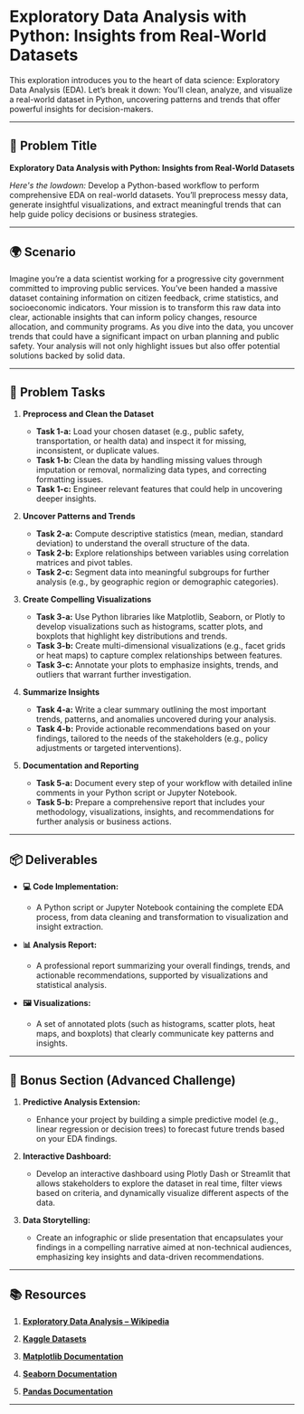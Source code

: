 # Exploratory Data Analysis with Python: Insights from Real-World Datasets

This exploration introduces you to the heart of data science: Exploratory Data Analysis (EDA). Let’s break it down: You’ll clean, analyze, and visualize a real-world dataset in Python, uncovering patterns and trends that offer powerful insights for decision-makers.

---

## 📝 Problem Title

**Exploratory Data Analysis with Python: Insights from Real-World Datasets**

*Here's the lowdown:*
Develop a Python-based workflow to perform comprehensive EDA on real-world datasets. You’ll preprocess messy data, generate insightful visualizations, and extract meaningful trends that can help guide policy decisions or business strategies.

---

## 🌍 Scenario

Imagine you’re a data scientist working for a progressive city government committed to improving public services. You’ve been handed a massive dataset containing information on citizen feedback, crime statistics, and socioeconomic indicators. Your mission is to transform this raw data into clear, actionable insights that can inform policy changes, resource allocation, and community programs. As you dive into the data, you uncover trends that could have a significant impact on urban planning and public safety. Your analysis will not only highlight issues but also offer potential solutions backed by solid data.

---

## 🔧 Problem Tasks

1. **Preprocess and Clean the Dataset**
   - **Task 1-a:** Load your chosen dataset (e.g., public safety, transportation, or health data) and inspect it for missing, inconsistent, or duplicate values.  
   - **Task 1-b:** Clean the data by handling missing values through imputation or removal, normalizing data types, and correcting formatting issues.  
   - **Task 1-c:** Engineer relevant features that could help in uncovering deeper insights.

2. **Uncover Patterns and Trends**
   - **Task 2-a:** Compute descriptive statistics (mean, median, standard deviation) to understand the overall structure of the data.  
   - **Task 2-b:** Explore relationships between variables using correlation matrices and pivot tables.  
   - **Task 2-c:** Segment data into meaningful subgroups for further analysis (e.g., by geographic region or demographic categories).

3. **Create Compelling Visualizations**
   - **Task 3-a:** Use Python libraries like Matplotlib, Seaborn, or Plotly to develop visualizations such as histograms, scatter plots, and boxplots that highlight key distributions and trends.  
   - **Task 3-b:** Create multi-dimensional visualizations (e.g., facet grids or heat maps) to capture complex relationships between features.  
   - **Task 3-c:** Annotate your plots to emphasize insights, trends, and outliers that warrant further investigation.

4. **Summarize Insights**
   - **Task 4-a:** Write a clear summary outlining the most important trends, patterns, and anomalies uncovered during your analysis.  
   - **Task 4-b:** Provide actionable recommendations based on your findings, tailored to the needs of the stakeholders (e.g., policy adjustments or targeted interventions).

5. **Documentation and Reporting**
   - **Task 5-a:** Document every step of your workflow with detailed inline comments in your Python script or Jupyter Notebook.  
   - **Task 5-b:** Prepare a comprehensive report that includes your methodology, visualizations, insights, and recommendations for further analysis or business actions.

---

## 📦 Deliverables

- **💻 Code Implementation:**
  - A Python script or Jupyter Notebook containing the complete EDA process, from data cleaning and transformation to visualization and insight extraction.

- **📊 Analysis Report:**
  - A professional report summarizing your overall findings, trends, and actionable recommendations, supported by visualizations and statistical analysis.

- **🖼️ Visualizations:**
  - A set of annotated plots (such as histograms, scatter plots, heat maps, and boxplots) that clearly communicate key patterns and insights.

---

## 🎁 Bonus Section (Advanced Challenge)

1. **Predictive Analysis Extension:**
   - Enhance your project by building a simple predictive model (e.g., linear regression or decision trees) to forecast future trends based on your EDA findings.

2. **Interactive Dashboard:**
   - Develop an interactive dashboard using Plotly Dash or Streamlit that allows stakeholders to explore the dataset in real time, filter views based on criteria, and dynamically visualize different aspects of the data.

3. **Data Storytelling:**
   - Create an infographic or slide presentation that encapsulates your findings in a compelling narrative aimed at non-technical audiences, emphasizing key insights and data-driven recommendations.

---

## 📚 Resources

1. **[Exploratory Data Analysis – Wikipedia](https://en.wikipedia.org/wiki/Exploratory_data_analysis)**

2. **[Kaggle Datasets](https://www.kaggle.com/datasets)**

3. **[Matplotlib Documentation](https://matplotlib.org/stable/contents.html)**

4. **[Seaborn Documentation](https://seaborn.pydata.org/)**

5. **[Pandas Documentation](https://pandas.pydata.org/docs/)**

---
